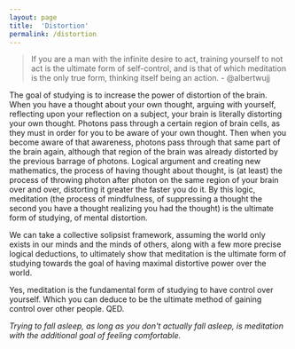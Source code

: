 ```yaml
---
layout: page
title:  'Distortion'
permalink: /distortion
---
```


> If you are a man with the infinite desire to act, training yourself to not act is the ultimate form of self-control, and is that of which meditation is the only true form, thinking itself being an action. - @albertwujj

The goal of studying is to increase the power of distortion of the brain. When you have a thought about your own thought, arguing with yourself, reflecting upon your reflection on a subject, your brain is literally distorting your own thought. Photons pass through a certain region of brain cells, as they must in order for you to be aware of your own thought. Then when you become aware of that awareness, photons pass through that same part of the brain again, although that region of the brain was already distorted by the previous barrage of photons. Logical argument and creating new mathematics, the process of having thought about thought, is (at least) the process of throwing photon after photon on the same region of your brain over and over, distorting it greater the faster you do it. By this logic, meditation (the process of mindfulness, of suppressing a thought the second you have a thought realizing you had the thought) is the ultimate form of studying, of mental distortion.

We can take a collective solipsist framework, assuming the world only exists in our minds and the minds of others, along with a few more precise logical deductions, to ultimately show that meditation is the ultimate form of studying towards the goal of having maximal distortive power over the world.

Yes, meditation is the fundamental form of studying to have control over yourself. Which you can deduce to be the ultimate method of gaining control over other people. QED.

_Trying to fall asleep, as long as you don't actually fall asleep, is meditation with the additional goal of feeling comfortable._